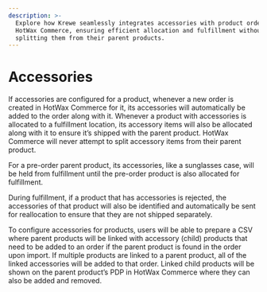 ```yaml
---
description: >-
  Explore how Krewe seamlessly integrates accessories with product orders in
  HotWax Commerce, ensuring efficient allocation and fulfillment without
  splitting them from their parent products.
---
```


# Accessories

If accessories are configured for a product, whenever a new order is created in HotWax Commerce for it, its accessories will automatically be added to the order along with it. Whenever a product with accessories is allocated to a fulfillment location, its accessory items will also be allocated along with it to ensure it’s shipped with the parent product. HotWax Commerce will never attempt to split accessory items from their parent product.

For a pre-order parent product, its accessories, like a sunglasses case, will be held from fulfillment until the pre-order product is also allocated for fulfillment.

During fulfillment, if a product that has accessories is rejected, the accessories of that product will also be identified and automatically be sent for reallocation to ensure that they are not shipped separately.

To configure accessories for products, users will be able to prepare a CSV where parent products will be linked with accessory (child) products that need to be added to an order if the parent product is found in the order upon import. If multiple products are linked to a parent product, all of the linked accessories will be added to that order. Linked child products will be shown on the parent product’s PDP in HotWax Commerce where they can also be added and removed.
